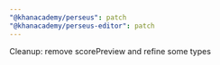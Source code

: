 ```yaml
---
"@khanacademy/perseus": patch
"@khanacademy/perseus-editor": patch
---
```


Cleanup: remove scorePreview and refine some types
